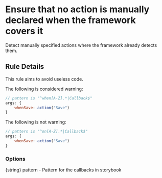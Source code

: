 # Ensure that no action is manually declared when the framework covers it

Detect manually specified actions where the framework already detects them.

## Rule Details

This rule aims to avoid useless code.

The following is considered warning:

```js
// pattern is "^when[A-Z].*|Callback$"
args: {
    whenSave: action("Save")
}
```

The following is not warning:

```js
// pattern is "^on[A-Z].*|Callback$"
args: {
    whenSave: action("Save")
}
```

### Options

{string} pattern - Pattern for the callbacks in storybook
